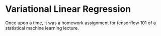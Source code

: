 # Variational Linear Regression

Once upon a time, it was a homework assignment for tensorflow 101 of a statistical machine learning lecture. 

